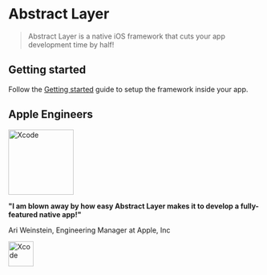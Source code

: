 # Abstract Layer

> Abstract Layer is a native iOS framework that cuts your app development time by half!

## Getting started
Follow the [Getting started](menu/getting-started/README.md) guide to setup the framework inside your app.

## Apple Engineers

<img width="130" alt="Xcode" src="../../menu/getting-started/attachments/ari.png">

**"I am blown away by how easy Abstract Layer makes it to develop a fully-featured native app!"**

Ari Weinstein, Engineering Manager at Apple, Inc

<img width="50" alt="Xcode" src="../../menu/getting-started/attachments/apple-logo.png">
